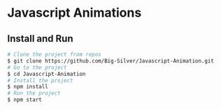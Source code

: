 # Javascript Animations

## Install and Run
```bash
# Clone the project from repos
$ git clone https://github.com/Big-Silver/Javascript-Animation.git
# Go to the project
$ cd Javascript-Animation
# Install the project
$ npm install
# Run the project
$ npm start
```